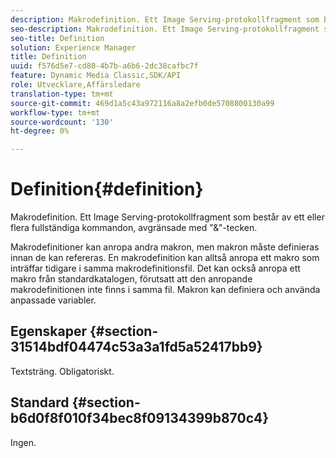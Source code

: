 ```yaml
---
description: Makrodefinition. Ett Image Serving-protokollfragment som består av ett eller flera fullständiga kommandon, avgränsade med "&"-tecken.
seo-description: Makrodefinition. Ett Image Serving-protokollfragment som består av ett eller flera fullständiga kommandon, avgränsade med "&"-tecken.
seo-title: Definition
solution: Experience Manager
title: Definition
uuid: f576d5e7-cd80-4b7b-a6b6-2dc38cafbc7f
feature: Dynamic Media Classic,SDK/API
role: Utvecklare,Affärsledare
translation-type: tm+mt
source-git-commit: 469d1a5c43a972116a8a2efb0de5708800130a99
workflow-type: tm+mt
source-wordcount: '130'
ht-degree: 0%

---
```



# Definition{#definition}

Makrodefinition. Ett Image Serving-protokollfragment som består av ett eller flera fullständiga kommandon, avgränsade med &quot;&amp;&quot;-tecken.

Makrodefinitioner kan anropa andra makron, men makron måste definieras innan de kan refereras. En makrodefinition kan alltså anropa ett makro som inträffar tidigare i samma makrodefinitionsfil. Det kan också anropa ett makro från standardkatalogen, förutsatt att den anropande makrodefinitionen inte finns i samma fil. Makron kan definiera och använda anpassade variabler.

## Egenskaper {#section-31514bdf04474c53a3a1fd5a52417bb9}

Textsträng. Obligatoriskt.

## Standard {#section-b6d0f8f010f34bec8f09134399b870c4}

Ingen.
